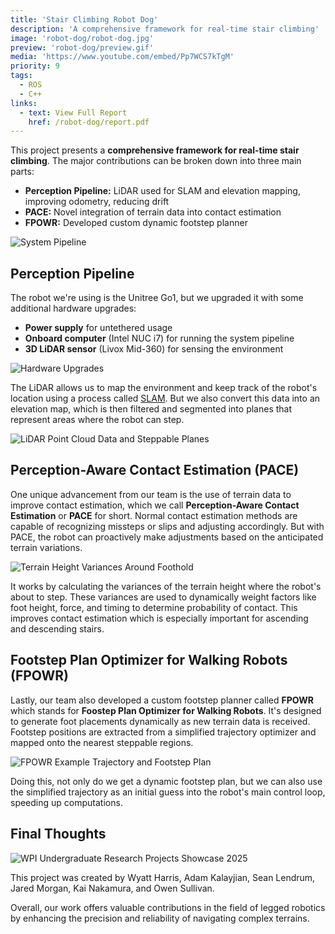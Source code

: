 ```yaml
---
title: 'Stair Climbing Robot Dog'
description: 'A comprehensive framework for real-time stair climbing'
image: 'robot-dog/robot-dog.jpg'
preview: 'robot-dog/preview.gif'
media: 'https://www.youtube.com/embed/Pp7WCS7kTgM'
priority: 9
tags:
  - ROS
  - C++
links:
  - text: View Full Report
    href: /robot-dog/report.pdf
---
```


This project presents a **comprehensive framework for real-time stair climbing**. The major contributions can be broken down into three main parts:

- **Perception Pipeline:** LiDAR used for SLAM and elevation mapping, improving odometry, reducing drift
- **PACE:** Novel integration of terrain data into contact estimation
- **FPOWR:** Developed custom dynamic footstep planner

![System Pipeline](/robot-dog/pipeline.png)

## Perception Pipeline

The robot we're using is the Unitree Go1, but we upgraded it with some additional hardware upgrades:

- **Power supply** for untethered usage
- **Onboard computer** (Intel NUC i7) for running the system pipeline
- **3D LiDAR sensor** (Livox Mid-360) for sensing the environment

![Hardware Upgrades](/robot-dog/lidar-mount.png)

The LiDAR allows us to map the environment and keep track of the robot's location using a process called [SLAM](/project/slam-robot). But we also convert this data into an elevation map, which is then filtered and segmented into planes that represent areas where the robot can step.

![LiDAR Point Cloud Data and Steppable Planes](/robot-dog/long-trajectory.png)

## Perception-Aware Contact Estimation (PACE)

One unique advancement from our team is the use of terrain data to improve contact estimation, which we call **Perception-Aware Contact Estimation** or **PACE** for short. Normal contact estimation methods are capable of recognizing missteps or slips and adjusting accordingly. But with PACE, the robot can proactively make adjustments based on the anticipated terrain variations.

![Terrain Height Variances Around Foothold](/robot-dog/pace.png)

It works by calculating the variances of the terrain height where the robot's about to step. These variances are used to dynamically weight factors like foot height, force, and timing to determine probability of contact. This improves contact estimation which is especially important for ascending and descending stairs.

## Footstep Plan Optimizer for Walking Robots (FPOWR)

Lastly, our team also developed a custom footstep planner called **FPOWR** which stands for **Foostep Plan Optimizer for Walking Robots**. It's designed to generate foot placements dynamically as new terrain data is received. Footstep positions are extracted from a simplified trajectory optimizer and mapped onto the nearest steppable regions.

![FPOWR Example Trajectory and Footstep Plan](/robot-dog/fpowr.png)

Doing this, not only do we get a dynamic footstep plan, but we can also use the simplified trajectory as an initial guess into the robot's main control loop, speeding up computations.

## Final Thoughts

![WPI Undergraduate Research Projects Showcase 2025](/robot-dog/poster-presentation.jpg)

This project was created by Wyatt Harris, Adam Kalayjian, Sean Lendrum, Jared Morgan, Kai Nakamura, and Owen Sullivan.

Overall, our work offers valuable contributions in the field of legged robotics by enhancing the precision and reliability of navigating complex terrains.
